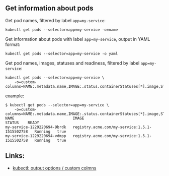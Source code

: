 
## Get information about pods

Get pod names, filtered by label `app=my-service`:

    kubectl get pods --selector=app=my-service -o=name

Get information about pods with label `app=my-service`, output in YAML format:

    kubectl get pods --selector=app=my-service -o yaml

Get pod names, images, statuses and readiness, filtered by label `app=my-service`:

    kubectl get pods --selector=app=my-service \
        -o=custom-columns=NAME:.metadata.name,IMAGE:.status.containerStatuses[*].image,STATUS:.status.phase,READY:.status.containerStatuses[*].ready
example:   
```log
$ kubectl get pods --selector=app=my-service \
    -o=custom-columns=NAME:.metadata.name,IMAGE:.status.containerStatuses[*].image,STATUS:.status.phase,READY:.status.containerStatuses[*].ready
NAME                          IMAGE                                           STATUS    READY
my-service-1229220694-9brdk   registry.acme.com/my-service:1.5.1-1515502758   Running   true
my-service-1229220694-vdmpp   registry.acme.com/my-service:1.5.1-1515502758   Running   true
```   
    
## Links:

- [kubectl: output options / custom colmns](https://kubernetes.io/docs/reference/kubectl/overview/#custom-columns)
